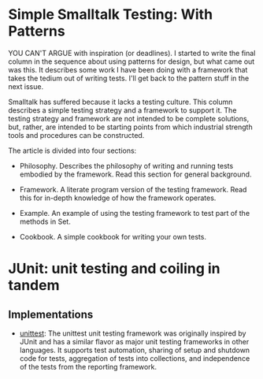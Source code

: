 

# Simple Smalltalk Testing: With Patterns

YOU CAN'T ARGUE with inspiration (or deadlines). I started to write the final column in the sequence about using patterns for design, but what came out was this. It describes some work I have been doing with a framework that takes the tedium out of writing tests. I'll get back to the pattern stuff in the next issue.

Smalltalk has suffered because it lacks a testing culture. This column describes a simple testing strategy and a framework to support it. The testing strategy and framework are not intended to be complete solutions, but, rather, are intended to be starting points from which industrial strength tools and procedures can be constructed.

The article is divided into four sections:

- Philosophy. Describes the philosophy of writing and running tests embodied by the framework. Read this section for general background.

- Framework. A literate program version of the testing framework. Read this for in-depth knowledge of how the framework operates.

- Example. An example of using the testing framework to test part of the methods in Set.

- Cookbook. A simple cookbook for writing your own tests.

# JUnit: unit testing and coiling in tandem

## Implementations

* [unittest](https://docs.python.org/3/library/unittest.html): The unittest unit testing framework was originally inspired by JUnit and has a similar flavor as major unit testing frameworks in other languages. It supports test automation, sharing of setup and shutdown code for tests, aggregation of tests into collections, and independence of the tests from the reporting framework.
